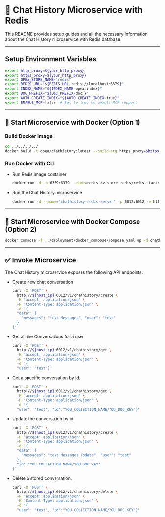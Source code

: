 # 📝 Chat History Microservice with Redis

This README provides setup guides and all the necessary information about the Chat History microservice with Redis database.

---

## Setup Environment Variables

```bash
export http_proxy=${your_http_proxy}
export https_proxy=${your_http_proxy}
export OPEA_STORE_NAME="redis"
export REDIS_URL="${REDIS_URL-redis://localhost:6379}"
export INDEX_NAME="${INDEX_NAME-opea:index}"
export DOC_PREFIX="${DOC_PREFIX-doc:}"
export AUTO_CREATE_INDEX="${AUTO_CREATE_INDEX-true}"
export ENABLE_MCP=false  # Set to true to enable MCP support
```

---

## 🚀 Start Microservice with Docker (Option 1)

### Build Docker Image

```bash
cd ../../../../
docker build -t opea/chathistory:latest --build-arg https_proxy=$https_proxy --build-arg http_proxy=$http_proxy -f comps/chathistory/src/Dockerfile .
```

### Run Docker with CLI

- Run Redis image container

  ```bash
  docker run -d -p 6379:6379 --name=redis-kv-store redis/redis-stack:latest
  ```

- Run the Chat History microservice

  ```bash
  docker run -d --name="chathistory-redis-server" -p 6012:6012 -e http_proxy=$http_proxy -e https_proxy=$https_proxy -e no_proxy=$no_proxy -e OPEA_STORE_NAME=redis -e REDIS_URL=${REDIS_URL} -e INDEX_NAME=${INDEX_NAME} -e DOC_PREFIX=${DOC_PREFIX} -e AUTO_CREATE_INDEX=${AUTO_CREATE_INDEX} -e ENABLE_MCP=${ENABLE_MCP} opea/chathistory:latest
  ```

---

## 🚀 Start Microservice with Docker Compose (Option 2)

```bash
docker compose -f ../deployment/docker_compose/compose.yaml up -d chathistory-redis
```

---

## ✅ Invoke Microservice

The Chat History microservice exposes the following API endpoints:

- Create new chat conversation

  ```bash
  curl -X 'POST' \
    http://${host_ip}:6012/v1/chathistory/create \
    -H 'accept: application/json' \
    -H 'Content-Type: application/json' \
    -d '{
    "data": {
      "messages": "test Messages", "user": "test"
    }
  }'
  ```

- Get all the Conversations for a user

  ```bash
  curl -X 'POST' \
    http://${host_ip}:6012/v1/chathistory/get \
    -H 'accept: application/json' \
    -H 'Content-Type: application/json' \
    -d '{
    "user": "test"}'
  ```

- Get a specific conversation by id.

  ```bash
  curl -X 'POST' \
    http://${host_ip}:6012/v1/chathistory/get \
    -H 'accept: application/json' \
    -H 'Content-Type: application/json' \
    -d '{
    "user": "test", "id":"YOU_COLLECTION_NAME/YOU_DOC_KEY"}'
  ```

- Update the conversation by id.

  ```bash
  curl -X 'POST' \
    http://${host_ip}:6012/v1/chathistory/create \
    -H 'accept: application/json' \
    -H 'Content-Type: application/json' \
    -d '{
    "data": {
      "messages": "test Messages Update", "user": "test"
    },
    "id":"YOU_COLLECTION_NAME/YOU_DOC_KEY"
  }'
  ```

- Delete a stored conversation.

  ```bash
  curl -X 'POST' \
    http://${host_ip}:6012/v1/chathistory/delete \
    -H 'accept: application/json' \
    -H 'Content-Type: application/json' \
    -d '{
    "user": "test", "id":"YOU_COLLECTION_NAME/YOU_DOC_KEY"}'
  ```
